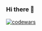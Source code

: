 ### Hi there 👋

[![codewars](https://www.codewars.com/users/Roman9/badges/large)](https://www.codewars.com/users/Roman9)  
